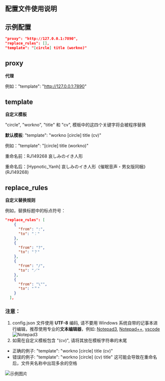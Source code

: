## 配置文件使用说明
## 示例配置
```json
"proxy": "http://127.0.0.1:7890",
"replace_rules": [],
"template": "[circle] title (workno)"
```

## proxy
**代理**

例如："template": "http://127.0.0.1:7890"

## template
**自定义模板**

"circle", "workno", "title" 和 "cv", 模板中的这四个关键字将会被程序替换

**默认模板**: "template": "workno [circle] title (cv)"

例如："template": "[circle] title (workno)"

重命名前：RJ149268 哀しみのイき人形

重命名后：[Hypnotic_Yanh] 哀しみのイき人形《催眠音声・男女版同梱》 (RJ149268)

## replace_rules
**自定义替换规则**

例如，替换标题中的标点符号：
```json
"replace_rules": [
    {
      "from": ":",
      "to": "："
    },
    {
      "from": "?",
      "to": "？"
    },
    {
      "from": "/",
      "to": "／"
    },
    {
      "from": "\"",
      "to": "＂"
    }
  ],
```

### 注意：
1. config.json 文件使用 **UTF-8** 编码, 请不要用 Windows 系统自带的记事本进行编辑，推荐使用专业的**文本编辑器**，例如: [Notepad3](https://www.appinn.com/notepad3/), [Notepad++](https://notepad-plus-plus.org/), [vscode](https://code.visualstudio.com/)
![Notepad3](https://i.loli.net/2020/09/14/q2MvzdYAj8OxUfK.png)
2. 如需在自定义模板包含 "(cv)", 请将其放在模板字符串的末尾
  - 正确的例子: "template": "workno [circle] title (cv)"
  - 错误的例子: "template": "workno [circle] (cv) title" 这可能会导致在重命名后，文件夹名称中出现多余的空格

![示例图片](https://i.loli.net/2019/08/29/KJxOBVktrlfZ6sa.png)
